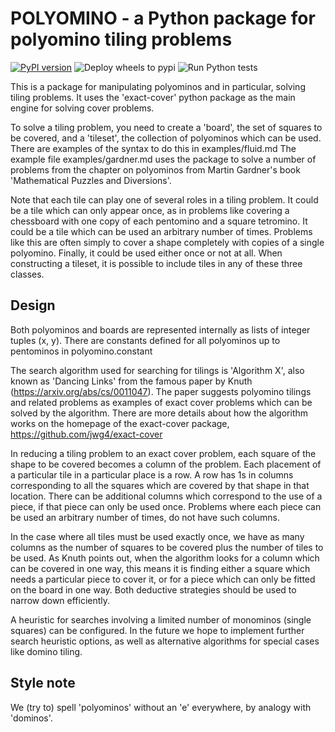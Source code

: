 # POLYOMINO - a Python package for polyomino tiling problems
[![PyPI version](https://badge.fury.io/py/polyomino.svg)](https://badge.fury.io/py/polyomino)
![Deploy wheels to pypi](https://github.com/jwg4/polyomino/workflows/Deploy%20wheels%20to%20pypi/badge.svg)
![Run Python tests](https://github.com/jwg4/polyomino/workflows/Run%20Python%20tests/badge.svg)


This is a package for manipulating polyominos and in particular, solving tiling problems. It uses the 'exact-cover' python package as the main engine for solving cover problems.

To solve a tiling problem, you need to create a 'board', the set of squares to be covered, and a 'tileset', the collection of polyominos which can be used. There are examples of the syntax to do this in examples/fluid.md The example file examples/gardner.md uses the package to solve a number of problems from the chapter on polyominos from Martin Gardner's book 'Mathematical Puzzles and Diversions'.

Note that each tile can play one of several roles in a tiling problem. It could be a tile which can only appear once, as in problems like covering a chessboard with one copy of each pentomino and a square tetromino. It could be a tile which can be used an arbitrary number of times. Problems like this are often simply to cover a shape completely with copies of a single polyomino. Finally, it could be used either once or not at all. When constructing a tileset, it is possible to include tiles in any of these three classes.

## Design
Both polyominos and boards are represented internally as lists of integer tuples (x, y). There are constants defined for all polyominos up to pentominos in polyomino.constant

The search algorithm used for searching for tilings is 'Algorithm X', also known as 'Dancing Links' from the famous paper by Knuth (https://arxiv.org/abs/cs/0011047). The paper suggests polyomino tilings and related problems as examples of exact cover problems which can be solved by the algorithm. There are more details about how the algorithm works on the homepage of the exact-cover package, https://github.com/jwg4/exact-cover

In reducing a tiling problem to an exact cover problem, each square of the shape to be covered becomes a column of the problem. Each placement of a particular tile in a particular place is a row. A row has 1s in columns corresponding to all the squares which are covered by that shape in that location.
There can be additional columns which correspond to the use of a piece, if that piece can only be used once. Problems where each piece can be used an arbitrary number of times, do not have such columns.

In the case where all tiles must be used exactly once, we have as many columns as the number of squares to be covered plus the number of tiles to be used. As Knuth points out, when the algorithm looks for a column which can be covered in one way, this means it is finding either a square which needs a particular piece to cover it, or for a piece which can only be fitted on the board in one way. Both deductive strategies should be used to narrow down efficiently.

A heuristic for searches involving a limited number of monominos (single squares) can be configured. In the future we hope to implement further search heuristic options, as well as alternative algorithms for special cases like domino tiling.

## Style note
We (try to) spell 'polyominos' without an 'e' everywhere, by analogy with 'dominos'.
